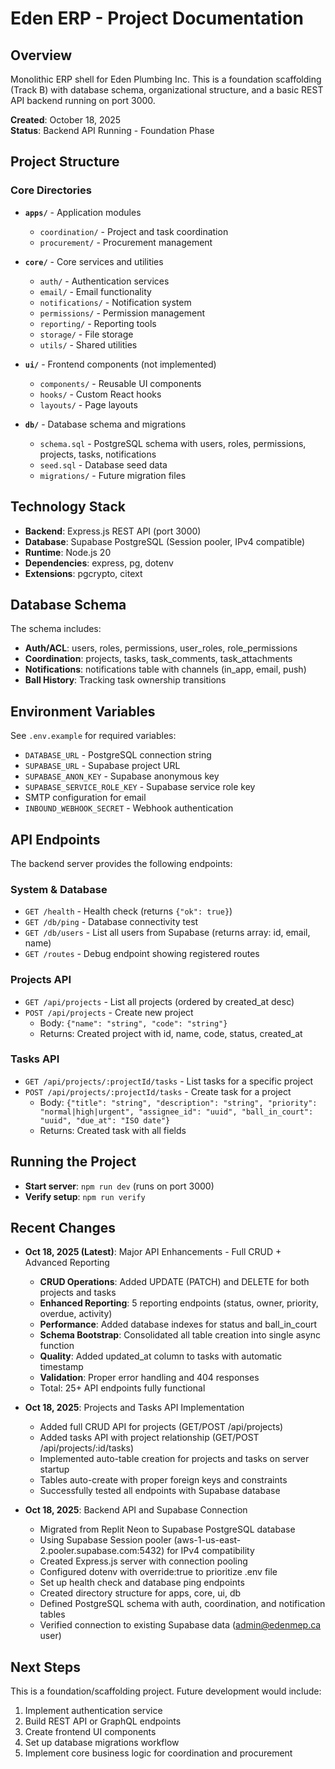 # Eden ERP - Project Documentation

## Overview
Monolithic ERP shell for Eden Plumbing Inc. This is a foundation scaffolding (Track B) with database schema, organizational structure, and a basic REST API backend running on port 3000.

**Created**: October 18, 2025  
**Status**: Backend API Running - Foundation Phase

## Project Structure

### Core Directories
- **`apps/`** - Application modules
  - `coordination/` - Project and task coordination
  - `procurement/` - Procurement management
  
- **`core/`** - Core services and utilities
  - `auth/` - Authentication services
  - `email/` - Email functionality
  - `notifications/` - Notification system
  - `permissions/` - Permission management
  - `reporting/` - Reporting tools
  - `storage/` - File storage
  - `utils/` - Shared utilities

- **`ui/`** - Frontend components (not implemented)
  - `components/` - Reusable UI components
  - `hooks/` - Custom React hooks
  - `layouts/` - Page layouts

- **`db/`** - Database schema and migrations
  - `schema.sql` - PostgreSQL schema with users, roles, permissions, projects, tasks, notifications
  - `seed.sql` - Database seed data
  - `migrations/` - Future migration files

## Technology Stack
- **Backend**: Express.js REST API (port 3000)
- **Database**: Supabase PostgreSQL (Session pooler, IPv4 compatible)
- **Runtime**: Node.js 20
- **Dependencies**: express, pg, dotenv
- **Extensions**: pgcrypto, citext

## Database Schema
The schema includes:
- **Auth/ACL**: users, roles, permissions, user_roles, role_permissions
- **Coordination**: projects, tasks, task_comments, task_attachments
- **Notifications**: notifications table with channels (in_app, email, push)
- **Ball History**: Tracking task ownership transitions

## Environment Variables
See `.env.example` for required variables:
- `DATABASE_URL` - PostgreSQL connection string
- `SUPABASE_URL` - Supabase project URL
- `SUPABASE_ANON_KEY` - Supabase anonymous key
- `SUPABASE_SERVICE_ROLE_KEY` - Supabase service role key
- SMTP configuration for email
- `INBOUND_WEBHOOK_SECRET` - Webhook authentication

## API Endpoints
The backend server provides the following endpoints:

### System & Database
- `GET /health` - Health check (returns `{"ok": true}`)
- `GET /db/ping` - Database connectivity test
- `GET /db/users` - List all users from Supabase (returns array: id, email, name)
- `GET /routes` - Debug endpoint showing registered routes

### Projects API
- `GET /api/projects` - List all projects (ordered by created_at desc)
- `POST /api/projects` - Create new project
  - Body: `{"name": "string", "code": "string"}`
  - Returns: Created project with id, name, code, status, created_at

### Tasks API
- `GET /api/projects/:projectId/tasks` - List tasks for a specific project
- `POST /api/projects/:projectId/tasks` - Create task for a project
  - Body: `{"title": "string", "description": "string", "priority": "normal|high|urgent", "assignee_id": "uuid", "ball_in_court": "uuid", "due_at": "ISO date"}`
  - Returns: Created task with all fields

## Running the Project
- **Start server**: `npm run dev` (runs on port 3000)
- **Verify setup**: `npm run verify`

## Recent Changes
- **Oct 18, 2025 (Latest)**: Major API Enhancements - Full CRUD + Advanced Reporting
  - **CRUD Operations**: Added UPDATE (PATCH) and DELETE for both projects and tasks
  - **Enhanced Reporting**: 5 reporting endpoints (status, owner, priority, overdue, activity)
  - **Performance**: Added database indexes for status and ball_in_court
  - **Schema Bootstrap**: Consolidated all table creation into single async function
  - **Quality**: Added updated_at column to tasks with automatic timestamp
  - **Validation**: Proper error handling and 404 responses
  - Total: 25+ API endpoints fully functional
  
- **Oct 18, 2025**: Projects and Tasks API Implementation
  - Added full CRUD API for projects (GET/POST /api/projects)
  - Added tasks API with project relationship (GET/POST /api/projects/:id/tasks)
  - Implemented auto-table creation for projects and tasks on server startup
  - Tables auto-create with proper foreign keys and constraints
  - Successfully tested all endpoints with Supabase database
  
- **Oct 18, 2025**: Backend API and Supabase Connection
  - Migrated from Replit Neon to Supabase PostgreSQL database
  - Using Supabase Session pooler (aws-1-us-east-2.pooler.supabase.com:5432) for IPv4 compatibility
  - Created Express.js server with connection pooling
  - Configured dotenv with override:true to prioritize .env file
  - Set up health check and database ping endpoints
  - Created directory structure for apps, core, ui, db
  - Defined PostgreSQL schema with auth, coordination, and notification tables
  - Verified connection to existing Supabase data (admin@edenmep.ca user)

## Next Steps
This is a foundation/scaffolding project. Future development would include:
1. Implement authentication service
2. Build REST API or GraphQL endpoints
3. Create frontend UI components
4. Set up database migrations workflow
5. Implement core business logic for coordination and procurement
